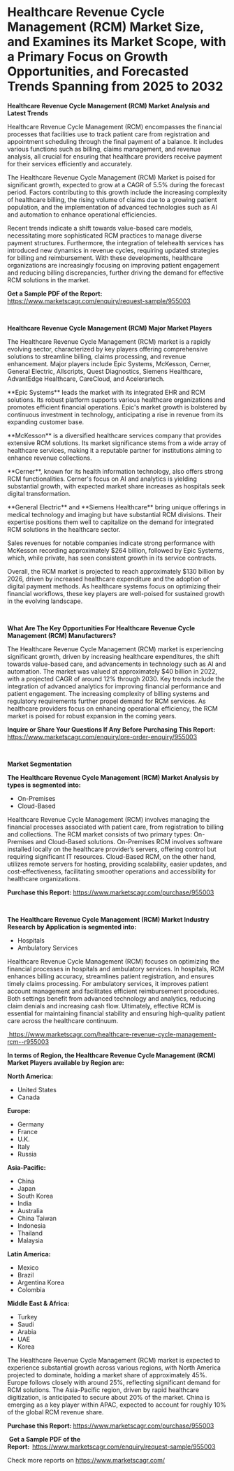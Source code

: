 <p><h1>Healthcare Revenue Cycle Management (RCM) Market Size, and Examines its Market Scope, with a Primary Focus on Growth Opportunities, and Forecasted Trends Spanning from 2025 to 2032</h1></p><p><strong>Healthcare Revenue Cycle Management (RCM) Market Analysis and Latest Trends</strong></p>
<p><p>Healthcare Revenue Cycle Management (RCM) encompasses the financial processes that facilities use to track patient care from registration and appointment scheduling through the final payment of a balance. It includes various functions such as billing, claims management, and revenue analysis, all crucial for ensuring that healthcare providers receive payment for their services efficiently and accurately.</p><p>The Healthcare Revenue Cycle Management (RCM) Market is poised for significant growth, expected to grow at a CAGR of 5.5% during the forecast period. Factors contributing to this growth include the increasing complexity of healthcare billing, the rising volume of claims due to a growing patient population, and the implementation of advanced technologies such as AI and automation to enhance operational efficiencies. </p><p>Recent trends indicate a shift towards value-based care models, necessitating more sophisticated RCM practices to manage diverse payment structures. Furthermore, the integration of telehealth services has introduced new dynamics in revenue cycles, requiring updated strategies for billing and reimbursement. With these developments, healthcare organizations are increasingly focusing on improving patient engagement and reducing billing discrepancies, further driving the demand for effective RCM solutions in the market.</p></p>
<p><strong>Get a Sample PDF of the Report:&nbsp;</strong> <a href="https://www.marketscagr.com/enquiry/request-sample/955003?utm_campaign=2097&utm_medium=2&utm_source=Github&utm_content=ia&utm_term=03032025&utm_id=healthcare-revenue-cycle-management-rcm">https://www.marketscagr.com/enquiry/request-sample/955003</a></p>
<p>&nbsp;</p>
<p><strong>Healthcare Revenue Cycle Management (RCM) Major Market Players</strong></p>
<p><p>The Healthcare Revenue Cycle Management (RCM) market is a rapidly evolving sector, characterized by key players offering comprehensive solutions to streamline billing, claims processing, and revenue enhancement. Major players include Epic Systems, McKesson, Cerner, General Electric, Allscripts, Quest Diagnostics, Siemens Healthcare, AdvantEdge Healthcare, CareCloud, and Acelerartech.</p><p>**Epic Systems** leads the market with its integrated EHR and RCM solutions. Its robust platform supports various healthcare organizations and promotes efficient financial operations. Epic's market growth is bolstered by continuous investment in technology, anticipating a rise in revenue from its expanding customer base.</p><p>**McKesson** is a diversified healthcare services company that provides extensive RCM solutions. Its market significance stems from a wide array of healthcare services, making it a reputable partner for institutions aiming to enhance revenue collections.</p><p>**Cerner**, known for its health information technology, also offers strong RCM functionalities. Cerner's focus on AI and analytics is yielding substantial growth, with expected market share increases as hospitals seek digital transformation.</p><p>**General Electric** and **Siemens Healthcare** bring unique offerings in medical technology and imaging but have substantial RCM divisions. Their expertise positions them well to capitalize on the demand for integrated RCM solutions in the healthcare sector.</p><p>Sales revenues for notable companies indicate strong performance with McKesson recording approximately $264 billion, followed by Epic Systems, which, while private, has seen consistent growth in its service contracts.</p><p>Overall, the RCM market is projected to reach approximately $130 billion by 2026, driven by increased healthcare expenditure and the adoption of digital payment methods. As healthcare systems focus on optimizing their financial workflows, these key players are well-poised for sustained growth in the evolving landscape.</p></p>
<p>&nbsp;</p>
<p><strong>What Are The Key Opportunities For Healthcare Revenue Cycle Management (RCM) Manufacturers?</strong></p>
<p><p>The Healthcare Revenue Cycle Management (RCM) market is experiencing significant growth, driven by increasing healthcare expenditures, the shift towards value-based care, and advancements in technology such as AI and automation. The market was valued at approximately $40 billion in 2022, with a projected CAGR of around 12% through 2030. Key trends include the integration of advanced analytics for improving financial performance and patient engagement. The increasing complexity of billing systems and regulatory requirements further propel demand for RCM services. As healthcare providers focus on enhancing operational efficiency, the RCM market is poised for robust expansion in the coming years.</p></p>
<p><strong>Inquire or Share Your Questions If Any Before Purchasing This Report:</strong> <a href="https://www.marketscagr.com/enquiry/pre-order-enquiry/955003?utm_campaign=2097&utm_medium=2&utm_source=Github&utm_content=ia&utm_term=03032025&utm_id=healthcare-revenue-cycle-management-rcm">https://www.marketscagr.com/enquiry/pre-order-enquiry/955003</a></p>
<p>&nbsp;</p>
<p><strong>Market Segmentation</strong></p>
<p><strong>The Healthcare Revenue Cycle Management (RCM) Market Analysis by types is segmented into:</strong></p>
<p><ul><li>On-Premises</li><li>Cloud-Based</li></ul></p>
<p><p>Healthcare Revenue Cycle Management (RCM) involves managing the financial processes associated with patient care, from registration to billing and collections. The RCM market consists of two primary types: On-Premises and Cloud-Based solutions. On-Premises RCM involves software installed locally on the healthcare provider’s servers, offering control but requiring significant IT resources. Cloud-Based RCM, on the other hand, utilizes remote servers for hosting, providing scalability, easier updates, and cost-effectiveness, facilitating smoother operations and accessibility for healthcare organizations.</p></p>
<p><strong>Purchase this Report:&nbsp;</strong><a href="https://www.marketscagr.com/purchase/955003?utm_campaign=2097&utm_medium=2&utm_source=Github&utm_content=ia&utm_term=03032025&utm_id=healthcare-revenue-cycle-management-rcm">https://www.marketscagr.com/purchase/955003</a></p>
<p>&nbsp;</p>
<p><strong>The Healthcare Revenue Cycle Management (RCM) Market Industry Research by Application is segmented into:</strong></p>
<p><ul><li>Hospitals</li><li>Ambulatory Services</li></ul></p>
<p><p>Healthcare Revenue Cycle Management (RCM) focuses on optimizing the financial processes in hospitals and ambulatory services. In hospitals, RCM enhances billing accuracy, streamlines patient registration, and ensures timely claims processing. For ambulatory services, it improves patient account management and facilitates efficient reimbursement procedures. Both settings benefit from advanced technology and analytics, reducing claim denials and increasing cash flow. Ultimately, effective RCM is essential for maintaining financial stability and ensuring high-quality patient care across the healthcare continuum.</p></p>
<p><a href="https://www.marketscagr.com/healthcare-revenue-cycle-management-rcm--r955003?utm_campaign=2097&utm_medium=2&utm_source=Github&utm_content=ia&utm_term=03032025&utm_id=healthcare-revenue-cycle-management-rcm">&nbsp;https://www.marketscagr.com/healthcare-revenue-cycle-management-rcm--r955003</a></p>
<p><strong>In terms of Region, the Healthcare Revenue Cycle Management (RCM) Market Players available by Region are:</strong></p>
<p>
    <p> <strong> North America: </strong>
        <ul>
            <li>United States</li>
            <li>Canada</li>
        </ul>
        </p> 
    <p> <strong> Europe: </strong>
        <ul>
            <li>Germany</li>
            <li>France</li>
            <li>U.K.</li>
            <li>Italy</li>
            <li>Russia</li>
        </ul>
        </p> 
    <p> <strong> Asia-Pacific: </strong>
        <ul>
            <li>China</li>
            <li>Japan</li>
            <li>South Korea</li>
            <li>India</li>
            <li>Australia</li>
            <li>China Taiwan</li>
            <li>Indonesia</li>
            <li>Thailand</li>
            <li>Malaysia</li>
        </ul>
        </p> 
    <p> <strong> Latin America: </strong>
        <ul>
            <li>Mexico</li>
            <li>Brazil</li>
            <li>Argentina Korea</li>
            <li>Colombia</li>
        </ul>
        </p> 
    <p> <strong> Middle East & Africa: </strong>
        <ul>
            <li>Turkey</li>
            <li>Saudi</li>
            <li>Arabia</li>
            <li>UAE</li>
            <li>Korea</li>
        </ul>
    </p>
    </p>
<p><p>The Healthcare Revenue Cycle Management (RCM) market is expected to experience substantial growth across various regions, with North America projected to dominate, holding a market share of approximately 45%. Europe follows closely with around 25%, reflecting significant demand for RCM solutions. The Asia-Pacific region, driven by rapid healthcare digitization, is anticipated to secure about 20% of the market. China is emerging as a key player within APAC, expected to account for roughly 10% of the global RCM revenue share.</p></p>
<p><strong>Purchase this Report: </strong><a href="https://www.marketscagr.com/purchase/955003?utm_campaign=2097&utm_medium=2&utm_source=Github&utm_content=ia&utm_term=03032025&utm_id=healthcare-revenue-cycle-management-rcm">https://www.marketscagr.com/purchase/955003</a></p>
<p>&nbsp;<strong>Get a Sample PDF of the Report:&nbsp;&nbsp;</strong><a href="https://www.marketscagr.com/enquiry/request-sample/955003?utm_campaign=2097&utm_medium=2&utm_source=Github&utm_content=ia&utm_term=03032025&utm_id=healthcare-revenue-cycle-management-rcm">https://www.marketscagr.com/enquiry/request-sample/955003</a></p>
<p><strong></strong></p>
<p>Check more reports on <a href="https://www.marketscagr.com/?utm_campaign=2097&utm_medium=2&utm_source=Github&utm_content=ia&utm_term=03032025&utm_id=healthcare-revenue-cycle-management-rcm">https://www.marketscagr.com/</a></p>